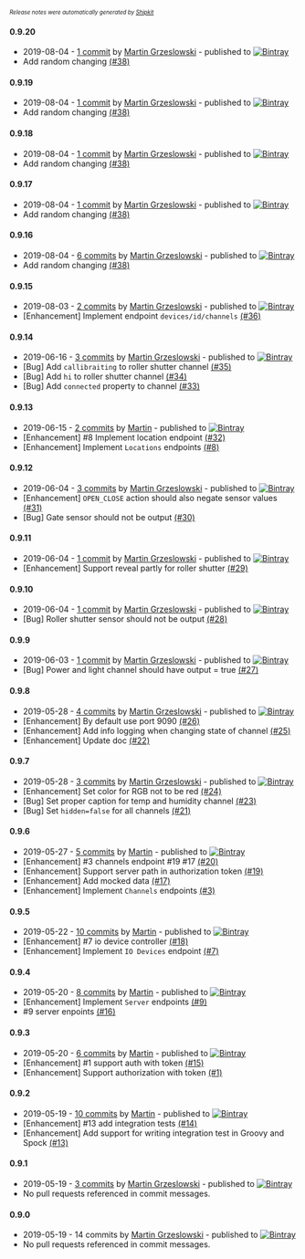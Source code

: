<sup><sup>*Release notes were automatically generated by [Shipkit](http://shipkit.org/)*</sup></sup>

#### 0.9.20
 - 2019-08-04 - [1 commit](https://github.com/magx2/jSuplaServerMock/compare/v0.9.19...v0.9.20) by [Martin Grzeslowski](https://github.com/magx2) - published to [![Bintray](https://img.shields.io/badge/Bintray-0.9.20-green.svg)](https://bintray.com/big-boy/bigboy/jSuplaServerMock/0.9.20)
 - Add random changing [(#38)](https://github.com/magx2/jSuplaServerMock/issues/38)

#### 0.9.19
 - 2019-08-04 - [1 commit](https://github.com/magx2/jSuplaServerMock/compare/v0.9.18...v0.9.19) by [Martin Grzeslowski](https://github.com/magx2) - published to [![Bintray](https://img.shields.io/badge/Bintray-0.9.19-green.svg)](https://bintray.com/big-boy/bigboy/jSuplaServerMock/0.9.19)
 - Add random changing [(#38)](https://github.com/magx2/jSuplaServerMock/issues/38)

#### 0.9.18
 - 2019-08-04 - [1 commit](https://github.com/magx2/jSuplaServerMock/compare/v0.9.17...v0.9.18) by [Martin Grzeslowski](https://github.com/magx2) - published to [![Bintray](https://img.shields.io/badge/Bintray-0.9.18-green.svg)](https://bintray.com/big-boy/bigboy/jSuplaServerMock/0.9.18)
 - Add random changing [(#38)](https://github.com/magx2/jSuplaServerMock/issues/38)

#### 0.9.17
 - 2019-08-04 - [1 commit](https://github.com/magx2/jSuplaServerMock/compare/v0.9.16...v0.9.17) by [Martin Grzeslowski](https://github.com/magx2) - published to [![Bintray](https://img.shields.io/badge/Bintray-0.9.17-green.svg)](https://bintray.com/big-boy/bigboy/jSuplaServerMock/0.9.17)
 - Add random changing [(#38)](https://github.com/magx2/jSuplaServerMock/issues/38)

#### 0.9.16
 - 2019-08-04 - [6 commits](https://github.com/magx2/jSuplaServerMock/compare/v0.9.15...v0.9.16) by [Martin Grzeslowski](https://github.com/magx2) - published to [![Bintray](https://img.shields.io/badge/Bintray-0.9.16-green.svg)](https://bintray.com/big-boy/bigboy/jSuplaServerMock/0.9.16)
 - Add random changing [(#38)](https://github.com/magx2/jSuplaServerMock/issues/38)

#### 0.9.15
 - 2019-08-03 - [2 commits](https://github.com/magx2/jSuplaServerMock/compare/v0.9.14...v0.9.15) by [Martin Grzeslowski](https://github.com/magx2) - published to [![Bintray](https://img.shields.io/badge/Bintray-0.9.15-green.svg)](https://bintray.com/big-boy/bigboy/jSuplaServerMock/0.9.15)
 - [Enhancement] Implement endpoint `devices/id/channels` [(#36)](https://github.com/magx2/jSuplaServerMock/issues/36)

#### 0.9.14
 - 2019-06-16 - [3 commits](https://github.com/magx2/jSuplaServerMock/compare/v0.9.13...v0.9.14) by [Martin Grzeslowski](https://github.com/magx2) - published to [![Bintray](https://img.shields.io/badge/Bintray-0.9.14-green.svg)](https://bintray.com/big-boy/bigboy/jSuplaServerMock/0.9.14)
 - [Bug] Add `callibraiting` to roller shutter channel [(#35)](https://github.com/magx2/jSuplaServerMock/issues/35)
 - [Bug] Add `hi` to roller shutter channel [(#34)](https://github.com/magx2/jSuplaServerMock/issues/34)
 - [Bug] Add `connected` property to channel [(#33)](https://github.com/magx2/jSuplaServerMock/issues/33)

#### 0.9.13
 - 2019-06-15 - [2 commits](https://github.com/magx2/jSuplaServerMock/compare/v0.9.12...v0.9.13) by [Martin](https://github.com/magx2) - published to [![Bintray](https://img.shields.io/badge/Bintray-0.9.13-green.svg)](https://bintray.com/big-boy/bigboy/jSuplaServerMock/0.9.13)
 - [Enhancement] #8 Implement location endpoint [(#32)](https://github.com/magx2/jSuplaServerMock/pull/32)
 - [Enhancement] Implement `Locations` endpoints [(#8)](https://github.com/magx2/jSuplaServerMock/issues/8)

#### 0.9.12
 - 2019-06-04 - [3 commits](https://github.com/magx2/jSuplaServerMock/compare/v0.9.11...v0.9.12) by [Martin Grzeslowski](https://github.com/magx2) - published to [![Bintray](https://img.shields.io/badge/Bintray-0.9.12-green.svg)](https://bintray.com/big-boy/bigboy/jSuplaServerMock/0.9.12)
 - [Enhancement] `OPEN_CLOSE` action should also negate sensor values [(#31)](https://github.com/magx2/jSuplaServerMock/issues/31)
 - [Bug] Gate sensor should not be output [(#30)](https://github.com/magx2/jSuplaServerMock/issues/30)

#### 0.9.11
 - 2019-06-04 - [1 commit](https://github.com/magx2/jSuplaServerMock/compare/v0.9.10...v0.9.11) by [Martin Grzeslowski](https://github.com/magx2) - published to [![Bintray](https://img.shields.io/badge/Bintray-0.9.11-green.svg)](https://bintray.com/big-boy/bigboy/jSuplaServerMock/0.9.11)
 - [Enhancement] Support reveal partly for roller shutter [(#29)](https://github.com/magx2/jSuplaServerMock/issues/29)

#### 0.9.10
 - 2019-06-04 - [1 commit](https://github.com/magx2/jSuplaServerMock/compare/v0.9.9...v0.9.10) by [Martin Grzeslowski](https://github.com/magx2) - published to [![Bintray](https://img.shields.io/badge/Bintray-0.9.10-green.svg)](https://bintray.com/big-boy/bigboy/jSuplaServerMock/0.9.10)
 - [Bug] Roller shutter sensor should not be output [(#28)](https://github.com/magx2/jSuplaServerMock/issues/28)

#### 0.9.9
 - 2019-06-03 - [1 commit](https://github.com/magx2/jSuplaServerMock/compare/v0.9.8...v0.9.9) by [Martin Grzeslowski](https://github.com/magx2) - published to [![Bintray](https://img.shields.io/badge/Bintray-0.9.9-green.svg)](https://bintray.com/big-boy/bigboy/jSuplaServerMock/0.9.9)
 - [Bug] Power and light channel should have output = true [(#27)](https://github.com/magx2/jSuplaServerMock/issues/27)

#### 0.9.8
 - 2019-05-28 - [4 commits](https://github.com/magx2/jSuplaServerMock/compare/v0.9.7...v0.9.8) by [Martin Grzeslowski](https://github.com/magx2) - published to [![Bintray](https://img.shields.io/badge/Bintray-0.9.8-green.svg)](https://bintray.com/big-boy/bigboy/jSuplaServerMock/0.9.8)
 - [Enhancement] By default use port 9090 [(#26)](https://github.com/magx2/jSuplaServerMock/issues/26)
 - [Enhancement] Add info logging when changing state of channel [(#25)](https://github.com/magx2/jSuplaServerMock/issues/25)
 - [Enhancement] Update doc [(#22)](https://github.com/magx2/jSuplaServerMock/issues/22)

#### 0.9.7
 - 2019-05-28 - [3 commits](https://github.com/magx2/jSuplaServerMock/compare/v0.9.6...v0.9.7) by [Martin Grzeslowski](https://github.com/magx2) - published to [![Bintray](https://img.shields.io/badge/Bintray-0.9.7-green.svg)](https://bintray.com/big-boy/bigboy/jSuplaServerMock/0.9.7)
 - [Enhancement] Set color for RGB not to be red [(#24)](https://github.com/magx2/jSuplaServerMock/issues/24)
 - [Bug] Set proper caption for temp and humidity channel  [(#23)](https://github.com/magx2/jSuplaServerMock/issues/23)
 - [Bug] Set `hidden=false` for all channels [(#21)](https://github.com/magx2/jSuplaServerMock/issues/21)

#### 0.9.6
 - 2019-05-27 - [5 commits](https://github.com/magx2/jSuplaServerMock/compare/v0.9.5...v0.9.6) by [Martin](https://github.com/magx2) - published to [![Bintray](https://img.shields.io/badge/Bintray-0.9.6-green.svg)](https://bintray.com/big-boy/bigboy/jSuplaServerMock/0.9.6)
 - [Enhancement] #3 channels endpoint #19 #17 [(#20)](https://github.com/magx2/jSuplaServerMock/pull/20)
 - [Enhancement] Support server path in authorization token [(#19)](https://github.com/magx2/jSuplaServerMock/issues/19)
 - [Enhancement] Add mocked data [(#17)](https://github.com/magx2/jSuplaServerMock/issues/17)
 - [Enhancement] Implement `Channels` endpoints [(#3)](https://github.com/magx2/jSuplaServerMock/issues/3)

#### 0.9.5
 - 2019-05-22 - [10 commits](https://github.com/magx2/jSuplaServerMock/compare/v0.9.4...v0.9.5) by [Martin](https://github.com/magx2) - published to [![Bintray](https://img.shields.io/badge/Bintray-0.9.5-green.svg)](https://bintray.com/big-boy/bigboy/jSuplaServerMock/0.9.5)
 - [Enhancement] #7 io device controller [(#18)](https://github.com/magx2/jSuplaServerMock/pull/18)
 - [Enhancement] Implement `IO Devices` endpoint [(#7)](https://github.com/magx2/jSuplaServerMock/issues/7)

#### 0.9.4
 - 2019-05-20 - [8 commits](https://github.com/magx2/jSuplaServerMock/compare/v0.9.3...v0.9.4) by [Martin](https://github.com/magx2) - published to [![Bintray](https://img.shields.io/badge/Bintray-0.9.4-green.svg)](https://bintray.com/big-boy/bigboy/jSuplaServerMock/0.9.4)
 - [Enhancement] Implement `Server` endpoints [(#9)](https://github.com/magx2/jSuplaServerMock/issues/9)
 - #9 server enpoints [(#16)](https://github.com/magx2/jSuplaServerMock/pull/16)

#### 0.9.3
 - 2019-05-20 - [6 commits](https://github.com/magx2/jSuplaServerMock/compare/v0.9.2...v0.9.3) by [Martin](https://github.com/magx2) - published to [![Bintray](https://img.shields.io/badge/Bintray-0.9.3-green.svg)](https://bintray.com/big-boy/bigboy/jSuplaServerMock/0.9.3)
 - [Enhancement] #1 support auth with token [(#15)](https://github.com/magx2/jSuplaServerMock/pull/15)
 - [Enhancement] Support authorization with token  [(#1)](https://github.com/magx2/jSuplaServerMock/issues/1)

#### 0.9.2
 - 2019-05-19 - [10 commits](https://github.com/magx2/jSuplaServerMock/compare/v0.9.1...v0.9.2) by [Martin](https://github.com/magx2) - published to [![Bintray](https://img.shields.io/badge/Bintray-0.9.2-green.svg)](https://bintray.com/big-boy/bigboy/jSuplaServerMock/0.9.2)
 - [Enhancement] #13 add integration tests [(#14)](https://github.com/magx2/jSuplaServerMock/pull/14)
 - [Enhancement] Add support for writing integration test in Groovy and Spock [(#13)](https://github.com/magx2/jSuplaServerMock/issues/13)

#### 0.9.1
 - 2019-05-19 - [3 commits](https://github.com/magx2/jSuplaServerMock/compare/v0.9.0...v0.9.1) by [Martin Grzeslowski](https://github.com/magx2) - published to [![Bintray](https://img.shields.io/badge/Bintray-0.9.1-green.svg)](https://bintray.com/big-boy/bigboy/jSuplaServerMock/0.9.1)
 - No pull requests referenced in commit messages.

#### 0.9.0
 - 2019-05-19 - 14 commits by [Martin Grzeslowski](https://github.com/magx2) - published to [![Bintray](https://img.shields.io/badge/Bintray-0.9.0-green.svg)](https://bintray.com/big-boy/bigboy/jSuplaServerMock/0.9.0)
 - No pull requests referenced in commit messages.

